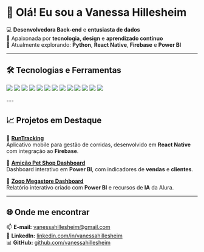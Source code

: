 # 👋 Olá! Eu sou a **Vanessa Hillesheim**

💻 **Desenvolvedora Back-end** e **entusiasta de dados**  
🚀 Apaixonada por **tecnologia, design** e **aprendizado contínuo**  
🎯 Atualmente explorando: **Python**, **React Native**, **Firebase** e **Power BI**

---

## 🛠️ Tecnologias e Ferramentas
<p>
  <!-- Linguagens -->
  <img src="https://img.shields.io/badge/Python-3776AB?style=for-the-badge&logo=python&logoColor=white"/>
  <img src="https://img.shields.io/badge/JavaScript-F7DF1E?style=for-the-badge&logo=javascript&logoColor=black"/>
  <img src="https://img.shields.io/badge/PHP-777BB4?style=for-the-badge&logo=php&logoColor=white"/>
  
  <!-- Front-end -->
  <img src="https://img.shields.io/badge/React_Native-61DAFB?style=for-the-badge&logo=react&logoColor=black"/>
  <img src="https://img.shields.io/badge/HTML5-E34F26?style=for-the-badge&logo=html5&logoColor=white"/>
  <img src="https://img.shields.io/badge/CSS3-1572B6?style=for-the-badge&logo=css3&logoColor=white"/>

  <!-- Banco de Dados -->
  <img src="https://img.shields.io/badge/Firebase-FFCA28?style=for-the-badge&logo=firebase&logoColor=black"/>
  <img src="https://img.shields.io/badge/SQLite-003B57?style=for-the-badge&logo=sqlite&logoColor=white"/>
  <img src="https://img.shields.io/badge/MySQL-4479A1?style=for-the-badge&logo=mysql&logoColor=white"/>

  <!-- Análise de Dados -->
  <img src="https://img.shields.io/badge/Power_BI-F2C811?style=for-the-badge&logo=powerbi&logoColor=black"/>

  <!-- Ferramentas -->
  <img src="https://img.shields.io/badge/Git-F05032?style=for-the-badge&logo=git&logoColor=white"/>
  <img src="https://img.shields.io/badge/Figma-F24E1E?style=for-the-badge&logo=figma&logoColor=white"/>
  <img src="https://img.shields.io/badge/VS_Code-007ACC?style=for-the-badge&logo=visualstudiocode&logoColor=white"/>
</p>
---

## 📈 Projetos em Destaque

🌟 [**RunTracking**](https://github.com/vanessahillesheim/ProjetoIntegrador)  
Aplicativo mobile para gestão de corridas, desenvolvido em **React Native** com integração ao **Firebase**.

🐾 [**Amicão Pet Shop Dashboard**](https://github.com/vanessahillesheim/AmicaoPetShop)  
Dashboard interativo em **Power BI**, com indicadores de **vendas** e **clientes**.

🧠 [**Zoop Megastore Dashboard**](https://github.com/vanessahillesheim/ZoopMegastore)  
Relatório interativo criado com **Power BI** e recursos de **IA** da Alura.

---

## 🌐 Onde me encontrar

📫 **E-mail:** [vanessahillesheim@gmail.com](mailto:vanessahillesheim@gmail.com)  
💼 **LinkedIn:** [linkedin.com/in/vanessahillesheim](https://www.linkedin.com/in/vanessahillesheim/)  
📊 **GitHub:** [github.com/vanessahillesheim](https://github.com/vanessahillesheim)
